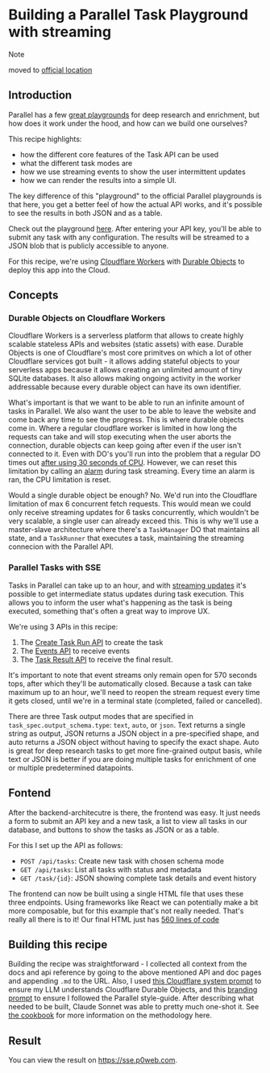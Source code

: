 # Building a Parallel Task Playground with streaming

> [!NOTE]
> moved to [official location](https://github.com/parallel-web/parallel-cookbook/tree/main/typescript-recipes/parallel-tasks-sse)

## Introduction

Parallel has a few [great playgrounds](https://platform.parallel.ai/play) for deep research and enrichment, but how does it work under the hood, and how can we build one ourselves?

This recipe highlights:

- how the different core features of the Task API can be used
- what the different task modes are
- how we use streaming events to show the user intermittent updates
- how we can render the results into a simple UI.

The key difference of this "playground" to the official Parallel playgrounds is that here, you get a better feel of how the actual API works, and it's possible to see the results in both JSON and as a table.

Check out the playground [here](https://sse.p0web.com). After entering your API key, you'll be able to submit any task with any configuration. The results will be streamed to a JSON blob that is publicly accessible to anyone.

For this recipe, we're using [Cloudflare Workers](https://workers.cloudflare.com) with [Durable Objects](https://developers.cloudflare.com/durable-objects/) to deploy this app into the Cloud.

## Concepts

### Durable Objects on Cloudflare Workers

Cloudflare Workers is a serverless platform that allows to create highly scalable stateless APIs and websites (static assets) with ease. Durable Objects is one of Cloudflare's most core primitves on which a lot of other Cloudflare services got built - it allows adding stateful objects to your serverless apps because it allows creating an unlimited amount of tiny SQLite databases. It also allows making ongoing activity in the worker addressable because every durable object can have its own identifier.

What's important is that we want to be able to run an infinite amount of tasks in Parallel. We also want the user to be able to leave the website and come back any time to see the progress. This is where durable objects come in. Where a regular cloudflare worker is limited in how long the requests can take and will stop executing when the user aborts the connection, durable objects can keep going after even if the user isn't connected to it. Even with DO's you'll run into the problem that a regular DO times out [after using 30 seconds of CPU](https://developers.cloudflare.com/durable-objects/platform/limits/). However, we can reset this limitation by calling an [alarm](https://developers.cloudflare.com/durable-objects/api/alarms/) during task streaming. Every time an alarm is ran, the CPU limitation is reset.

Would a single durable object be enough? No. We'd run into the Cloudflare limitation of max 6 concurrent fetch requests. This would mean we could only receive streaming updates for 6 tasks concurrently, which wouldn't be very scalable, a single user can already exceed this. This is why we'll use a master-slave architecture where there's a `TaskManager` DO that maintains all state, and a `TaskRunner` that executes a task, maintaining the streaming connecion with the Parallel API.

### Parallel Tasks with SSE

Tasks in Parallel can take up to an hour, and with [streaming updates](https://docs.parallel.ai/task-api/features/task-sse) it's possible to get intermediate status updates during task execution. This allows you to inform the user what's happening as the task is being executed, something that's often a great way to improve UX.

We're using 3 APIs in this recipe:

1. The [Create Task Run API](https://docs.parallel.ai/api-reference/task-api-v1/create-task-run) to create the task
2. The [Events API](https://docs.parallel.ai/task-api/features/task-sse) to receive events
3. The [Task Result API](https://docs.parallel.ai/api-reference/task-api-v1/retrieve-task-run-result) to receive the final result.

It's important to note that event streams only remain open for 570 seconds tops, after which they'll be automatically closed. Because a task can take maximum up to an hour, we'll need to reopen the stream request every time it gets closed, until we're in a terminal state (completed, failed or cancelled).

There are three Task output modes that are specified in `task_spec.output_schema.type`: `text`, `auto`, or `json`. Text returns a single string as output, JSON returns a JSON object in a pre-specified shape, and auto returns a JSON object without having to specify the exact shape. Auto is great for deep research tasks to get more fine-grained output basis, while text or JSON is better if you are doing multiple tasks for enrichment of one or multiple predetermined datapoints.

## Fontend

After the backend-architecutre is there, the frontend was easy. It just needs a form to submit an API key and a new task, a list to view all tasks in our database, and buttons to show the tasks as JSON or as a table.

For this I set up the API as follows:

- `POST /api/tasks`: Create new task with chosen schema mode
- `GET /api/tasks`: List all tasks with status and metadata
- `GET /task/{id}`: JSON showing complete task details and event history

The frontend can now be built using a single HTML file that uses these three endpoints. Using frameworks like React we can potentially make a bit more composable, but for this example that's not really needed. That's really all there is to it! Our final HTML just has [560 lines of code](https://github.com/janwilmake/parallel-tasks-sse/blob/main/index.html)

## Building this recipe

Building the recipe was straightforward - I collected all context from the docs and api reference by going to the above mentioned API and doc pages and appending `.md` to the URL. Also, I used [this Cloudflare system prompt](https://flaredream.com/system-ts.md) to ensure my LLM understands Cloudflare Durable Objects, and this [branding prompt](https://assets.p0web.com/llms.txt) to ensure I followed the Parallel style-guide. After describing what needed to be built, Claude Sonnet was able to pretty much one-shot it. See [the cookbook](https://github.com/parallel-web/parallel-cookbook) for more information on the methodology here.

## Result

You can view the result on https://sse.p0web.com.
